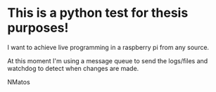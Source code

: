 # This is a python test for thesis purposes!

I want to achieve live programming in a raspberry pi from any source. 


At this moment I'm using a message queue to send the logs/files and watchdog to detect when changes are made.

NMatos
